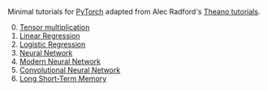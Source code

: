 Minimal tutorials for [PyTorch](https://github.com/pytorch/pytorch) adapted
from Alec Radford's [Theano tutorials](https://github.com/Newmu/Theano-Tutorials).

<ol start="0">
  <li><a href="0_multiply.py">Tensor multiplication</a></li>
  <li><a href="1_linear_regression.py">Linear Regression</a></li>
  <li><a href="2_logistic_regression.py">Logistic Regression</a></li>
  <li><a href="3_neural_net.py">Neural Network</a></li>
  <li><a href="4_modern_neural_net.py">Modern Neural Network</a></li>
  <li><a href="5_convolutional_net.py">Convolutional Neural Network</a></li>
  <li><a href="6_lstm.py">Long Short-Term Memory</a></li>
</ol>
